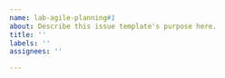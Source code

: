 ```yaml
---
name: lab-agile-planning#1
about: Describe this issue template's purpose here.
title: ''
labels: ''
assignees: ''

---
```



